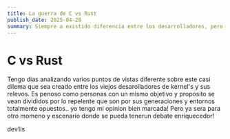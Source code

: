```yaml
---
title: La guerra de C vs Rust
publish_date: 2025-04-28
summary: Siempre a existido diferencia entre los desarrolladores, pero no como esta, esta si que promete llegar a una bifurcacion del software libre! como jamas la hubieramos soñado.
---
```


# C vs Rust

Tengo dias analizando varios puntos de vistas diferente sobre este casi dilema que sea creado entre los viejos desarolladores de kernel's y sus relevos.
Es penoso como personas con un mismo objetivo y proposito se vean divididos por lo repelente que son por sus generaciones y entornos totalmente opuestos.. yo tengo mi opinion bien marcada!
Pero ya sera para otro momeno y escenario donde se pueda tenerun debate enriquecedor!


dev1ls
